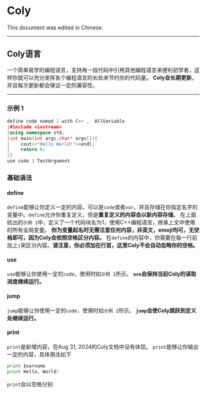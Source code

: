 # Coly

This document was edited in Chinese.

---

## Coly语言

一个简单易学的编程语言，支持再一段代码中引用其他编程语言来便利初学者，这样你就可以充分发挥各个编程语言的长处来节约你的代码量。
**Coly会长期更新**，并且每次更新都会保证一定的兼容性。

---

### 示例 1

```cpp
define code named 1 with C++ ,  AllVariable
|#include <iostream>
|using namespace std;
|int main(int argc,char* argv[]){
|    cout<<"Hello World!"<<endl;
|    return 0;
|}
use code 1 TestArgument
```

### 基础语法

#### define

`define`能够让你定义一定的内容，可以是`code`或者`var`，并且存储在你指定名字的变量中。`define`允许你重复定义，但是**重复定义的内容会以新内容存储**。
在上面给出的`示例 1`中，定义了一个代码块名为1，使用C++编程语言，继承上文中使用的所有全局变量。
**你为变量起名时无需注意任何内容，非英文，emoji均可，无空格即可，因为Coly会依照空格区分内容。**
在`define`的内容中，你需要在每一行前加上`|`来区分内容。**请注意，你必须加在行首，这里Coly不会自动忽略你的空格。**

#### use

`use`能够让你使用一定的`code`，使用时如`示例 1`所示。
**`use`会保持当前Coly的读取进度继续运行。**

#### jump

`jump`能够让你使用一定的`code`，使用时如`示例 1`所示。
**`jump`会使Coly跳跃到定义处继续运行。**

#### print
`print`是新增内容，在Aug 31, 2024的Coly文档中没有体现。
`print`能够让你输出一定的内容，具体用法如下
```py
print $varname
print Hello, World!
```
`print`会以空格分别